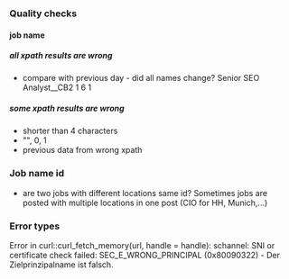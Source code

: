 ### Quality checks
#### job name 

##### all xpath results are wrong
- compare with previous day - did all names change?
Senior SEO Analyst__CB2	 1   6  1   

##### some xpath results are wrong
- shorter than 4 characters
- "", 0, 1
- previous data from wrong xpath


### Job name id

- are two jobs with different locations same id?
Sometimes jobs are posted with multiple locations in one post (CIO for HH, Munich,...)



### Error types

Error in curl::curl_fetch_memory(url, handle = handle): schannel: SNI or certificate check failed: SEC_E_WRONG_PRINCIPAL (0x80090322) - Der Zielprinzipalname ist falsch.
